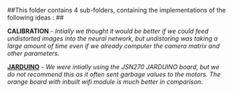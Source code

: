 ##This folder contains 4 sub-folders, containing the implementations of the following ideas : ##

**CALIBRATION** - *Intially we thought it would be better if we could feed undistorted images into the neural network, but undistoring was taking a large amount of time even if we already computer the camera matrix and other parameters.*

**[JARDUINO](https://github.com/jmpsystems/JSN270-arduino-shield)** - *We were intially using the JSN270 JARDUINO board, but we do not recommend this as it often sent garbage values to the motors. The orange board with inbuilt wifi module is much better in comparison.*
